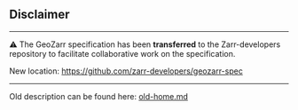 

Disclaimer
---

---
:warning: The GeoZarr specification has been **transferred** to the Zarr-developers repository to facilitate collaborative work on the specification.

New location: https://github.com/zarr-developers/geozarr-spec

---

Old description can be found here:  [old-home.md](old-home.md)
